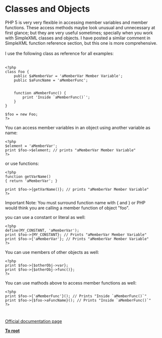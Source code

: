 # Classes and Objects



PHP 5 is very very flexible in accessing member variables and member functions. These access methods maybe look unusual and unnecessary at first glance; but they are very useful sometimes; specially when you work with SimpleXML classes and objects. I have posted a similar comment in SimpleXML function reference section, but this one is more comprehensive.<br><br>I use the following class as reference for all examples:<br><br>

```
<?php
class Foo {
    public $aMemberVar = 'aMemberVar Member Variable';
    public $aFuncName = 'aMemberFunc';
    
    
    function aMemberFunc() {
        print 'Inside `aMemberFunc()`';
    }
}

$foo = new Foo;
?>
```


You can access member variables in an object using another variable as name:



```
<?php
$element = 'aMemberVar';
print $foo->$element; // prints "aMemberVar Member Variable"
?>
```


or use functions:



```
<?php
function getVarName()
{ return 'aMemberVar'; }

print $foo->{getVarName()}; // prints "aMemberVar Member Variable"
?>
```


Important Note: You must surround function name with { and } or PHP would think you are calling a member function of object "foo".

you can use a constant or literal as well:



```
<?php
define(MY_CONSTANT, 'aMemberVar');
print $foo->{MY_CONSTANT}; // Prints "aMemberVar Member Variable"
print $foo->{'aMemberVar'}; // Prints "aMemberVar Member Variable"
?>
```


You can use members of other objects as well:



```
<?php
print $foo->{$otherObj->var};
print $foo->{$otherObj->func()};
?>
```


You can use mathods above to access member functions as well:



```
<?php
print $foo->{'aMemberFunc'}(); // Prints "Inside `aMemberFunc()`"
print $foo->{$foo->aFuncName}(); // Prints "Inside `aMemberFunc()`"
?>
```
  

#

[Official documentation page](https://www.php.net/manual/en/language.oop5.php)

**[To root](/README.md)**